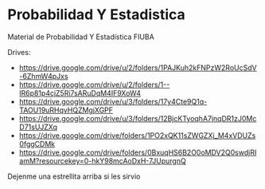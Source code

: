 # Probabilidad Y Estadistica
Material de Probabilidad Y Estadística FIUBA

Drives:
* https://drive.google.com/drive/u/2/folders/1PAJKuh2kFNPzW2RoUcSdV-6ZhmW4pJxs
* https://drive.google.com/drive/u/2/folders/1--lR6p81p4cjZ5Ri7sARuDqM4IF9XoW4
* https://drive.google.com/drive/u/3/folders/17y4Cte9Q1q-TAOU19uRHqvHQZMgjXGPF
* https://drive.google.com/drive/u/3/folders/12BjcKTyoqhA7jnqDR1zJ0McD71sUJZXq
* https://drive.google.com/drive/folders/1PO2xQK11sZWGZXj_M4xVDUZs0fggCDMk
* https://drive.google.com/drive/folders/0BxuqHS6B2O0oMDV2Q0swdjRIamM?resourcekey=0-hkY98mcAoDxH-7JUpurgnQ

Dejenme una estrellita arriba si les sirvio

